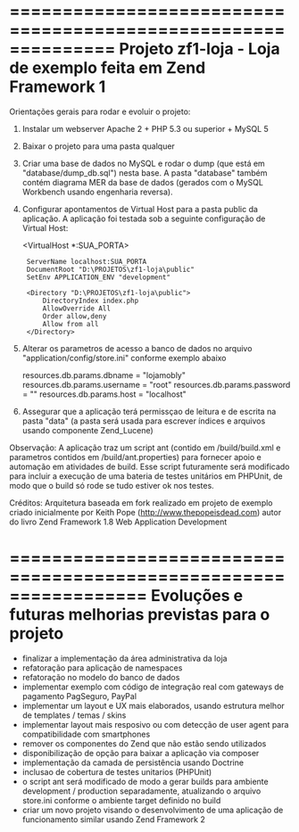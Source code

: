 ==============================================================
Projeto zf1-loja - Loja de exemplo feita em Zend Framework 1
==============================================================

Orientações gerais para rodar e evoluir o projeto:

1) Instalar um webserver Apache 2 + PHP 5.3 ou superior + MySQL 5

2) Baixar o projeto para uma pasta qualquer

3) Criar uma base de dados no MySQL e rodar o dump (que está em "database/dump_db.sql") nesta base.
A pasta "database" também contém diagrama MER da base de dados (gerados com o MySQL Workbench 
usando engenharia reversa).

4) Configurar apontamentos de Virtual Host para a pasta public da aplicação.
A aplicação foi testada sob a seguinte configuração de Virtual Host:

	<VirtualHost *:SUA_PORTA>    

		ServerName localhost:SUA_PORTA
		DocumentRoot "D:\PROJETOS\zf1-loja\public"	 
		SetEnv APPLICATION_ENV "development"
		
		<Directory "D:\PROJETOS\zf1-loja\public">
			DirectoryIndex index.php
			AllowOverride All
			Order allow,deny
			Allow from all
		</Directory>	
	
	</VirtualHost>

5) Alterar os parametros de acesso a banco de dados no arquivo "application/config/store.ini"
conforme exemplo abaixo

	resources.db.params.dbname = "lojamobly"
	resources.db.params.username = "root"
	resources.db.params.password = ""
	resources.db.params.host = "localhost"

6) Assegurar que a aplicação terá permissçao de leitura e de escrita na pasta "data" 
(a pasta será usada para escrever índices e arquivos usando componente Zend_Lucene)

Observação: A aplicação traz um script ant (contido em /build/build.xml e parametros contidos em /build/ant.properties) para fornecer apoio e automação em atividades de build. Esse script futuramente será modificado para incluir a execução de uma bateria de testes unitários em PHPUnit, de modo que o build só rode se tudo estiver ok nos testes.

Créditos: Arquitetura baseada em fork realizado em projeto de exemplo criado inicialmente por Keith Pope (http://www.thepopeisdead.com) autor do livro Zend Framework 1.8 Web Application Development

=================================================================
Evoluções e futuras melhorias previstas para o projeto
==================================================================

- finalizar a implementação da área administrativa da loja
- refatoração para aplicação de namespaces
- refatoração no modelo do banco de dados
- implementar exemplo com código de integração real com gateways de pagamento PagSeguro, PayPal
- implementar um layout e UX mais elaborados, usando estrutura melhor de templates / temas / skins
- implementar layout mais resposivo ou com detecção de user agent para compatibilidade com smartphones
- remover os componentes do Zend que não estão sendo utilizados
- disponibilização de opção para baixar a aplicação via composer
- implementação da camada de persistência usando Doctrine
- inclusao de cobertura de testes unitarios (PHPUnit)
- o script ant será modificado de modo a gerar builds para ambiente development / production separadamente, atualizando o arquivo store.ini conforme o ambiente target definido no build
- criar um novo projeto visando o desenvolvimento de uma aplicação de funcionamento similar usando Zend Framework 2